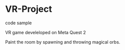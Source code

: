# VR-Project
code sample

VR game develeloped on Meta Quest 2

Paint the room by spawning and throwing magical orbs.
